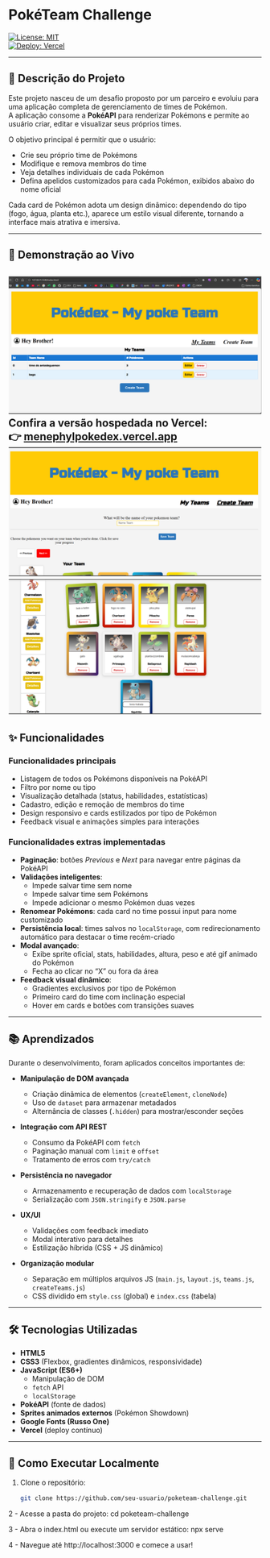 # PokéTeam Challenge

[![License: MIT](https://img.shields.io/badge/License-MIT-blue.svg)](LICENSE)  
[![Deploy: Vercel](https://img.shields.io/badge/Deploy-Vercel-black?logo=vercel)](https://menephylpokedex.vercel.app)

---

## 📖 Descrição do Projeto

Este projeto nasceu de um desafio proposto por um parceiro e evoluiu para uma aplicação completa de gerenciamento de times de Pokémon.  
A aplicação consome a **PokéAPI** para renderizar Pokémons e permite ao usuário criar, editar e visualizar seus próprios times.

O objetivo principal é permitir que o usuário:

- Crie seu próprio time de Pokémons  
- Modifique e remova membros do time  
- Veja detalhes individuais de cada Pokémon  
- Defina apelidos customizados para cada Pokémon, exibidos abaixo do nome oficial  



Cada card de Pokémon adota um design dinâmico: dependendo do tipo (fogo, água, planta etc.), aparece um estilo visual diferente, tornando a interface mais atrativa e imersiva.

---

## 🚀 Demonstração ao Vivo
![alt text](image-2.png)
Confira a versão hospedada no Vercel:  
👉 [menephylpokedex.vercel.app](https://menephylpokedex.vercel.app)
![alt text](image-1.png)
![alt text](image-3.png)
---

## ✨ Funcionalidades

### Funcionalidades principais
- Listagem de todos os Pokémons disponíveis na PokéAPI  
- Filtro por nome ou tipo  
- Visualização detalhada (status, habilidades, estatísticas)  
- Cadastro, edição e remoção de membros do time  
- Design responsivo e cards estilizados por tipo de Pokémon  
- Feedback visual e animações simples para interações  

### Funcionalidades extras implementadas
- **Paginação**: botões *Previous* e *Next* para navegar entre páginas da PokéAPI  
- **Validações inteligentes**:
  - Impede salvar time sem nome  
  - Impede salvar time sem Pokémons  
  - Impede adicionar o mesmo Pokémon duas vezes  
- **Renomear Pokémons**: cada card no time possui input para nome customizado  
- **Persistência local**: times salvos no `localStorage`, com redirecionamento automático para destacar o time recém-criado  
- **Modal avançado**:
  - Exibe sprite oficial, stats, habilidades, altura, peso e até gif animado do Pokémon  
  - Fecha ao clicar no “X” ou fora da área  
- **Feedback visual dinâmico**:
  - Gradientes exclusivos por tipo de Pokémon  
  - Primeiro card do time com inclinação especial  
  - Hover em cards e botões com transições suaves  

---

## 📚 Aprendizados

Durante o desenvolvimento, foram aplicados conceitos importantes de:

- **Manipulação de DOM avançada**  
  - Criação dinâmica de elementos (`createElement`, `cloneNode`)  
  - Uso de `dataset` para armazenar metadados  
  - Alternância de classes (`.hidden`) para mostrar/esconder seções  

- **Integração com API REST**  
  - Consumo da PokéAPI com `fetch`  
  - Paginação manual com `limit` e `offset`  
  - Tratamento de erros com `try/catch`  

- **Persistência no navegador**  
  - Armazenamento e recuperação de dados com `localStorage`  
  - Serialização com `JSON.stringify` e `JSON.parse`  

- **UX/UI**  
  - Validações com feedback imediato  
  - Modal interativo para detalhes  
  - Estilização híbrida (CSS + JS dinâmico)  

- **Organização modular**  
  - Separação em múltiplos arquivos JS (`main.js`, `layout.js`, `teams.js`, `createTeams.js`)  
  - CSS dividido em `style.css` (global) e `index.css` (tabela)  

---

## 🛠️ Tecnologias Utilizadas

- **HTML5**  
- **CSS3** (Flexbox, gradientes dinâmicos, responsividade)  
- **JavaScript (ES6+)**  
  - Manipulação de DOM  
  - `fetch` API  
  - `localStorage`  
- **PokéAPI** (fonte de dados)  
- **Sprites animados externos** (Pokémon Showdown)  
- **Google Fonts (Russo One)**  
- **Vercel** (deploy contínuo)  

---

## 📌 Como Executar Localmente

1. Clone o repositório:
   ```bash
   git clone https://github.com/seu-usuario/poketeam-challenge.git

 2  - Acesse a pasta do projeto:
cd poketeam-challenge

3 - Abra o index.html ou execute um servidor estático:
npx serve


4 - Navegue até http://localhost:3000 e comece a usar!


